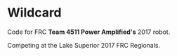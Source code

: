 # Wildcard

Code for FRC **Team 4511 Power Amplified's** 2017 robot. 

Competing at the Lake Superior 2017 FRC Regionals.
